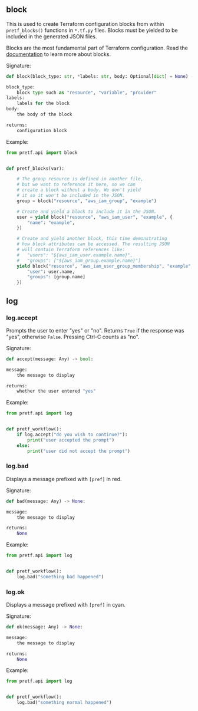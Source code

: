 ## block

This is used to create Terraform configuration blocks from within `pretf_blocks()` functions in `*.tf.py` files. Blocks must be yielded to be included in the generated JSON files.

Blocks are the most fundamental part of Terraform configuration. Read the [documentation](https://www.terraform.io/docs/configuration/syntax.html) to learn more about blocks.

Signature:

```python
def block(block_type: str, *labels: str, body: Optional[dict] = None) -> Block

block_type:
    block type such as "resource", "variable", "provider"
labels:
    labels for the block
body:
    the body of the block

returns:
    configuration block
```

Example:

```python
from pretf.api import block


def pretf_blocks(var):

    # The group resource is defined in another file,
    # but we want to reference it here, so we can
    # create a block without a body. We don't yield
    # it so it won't be included in the JSON.
    group = block("resource", "aws_iam_group", "example")

    # Create and yield a block to include it in the JSON.
    user = yield block("resource", "aws_iam_user", "example", {
        "name": "example",
    })

    # Create and yield another block, this time demonstrating
    # how block attributes can be accessed. The resulting JSON
    # will contain Terraform references like:
    #   "users": "${aws_iam_user.example.name}",
    #   "groups": ["${aws_iam_group.example.name}"]
    yield block("resource", "aws_iam_user_group_membership", "example", {
        "user": user.name,
        "groups": [group.name]
    })
```

## log

<h3>log.accept</h3>

Prompts the user to enter "yes" or "no". Returns `True` if the response was "yes", otherwise `False`. Pressing Ctrl-C counts as "no".

Signature:

```python
def accept(message: Any) -> bool:

message:
    the message to display

returns:
    whether the user entered "yes"
```

Example:

```python
from pretf.api import log


def pretf_workflow():
    if log.accept("do you wish to continue?"):
        print("user accepted the prompt")
    else:
        print("user did not accept the prompt")
```

<h3>log.bad</h3>

Displays a message prefixed with `[pref]` in red.

Signature:

```python
def bad(message: Any) -> None:

message:
    the message to display

returns:
    None
```

Example:

```python
from pretf.api import log


def pretf_workflow():
    log.bad("something bad happened")
```

<h3>log.ok</h3>

Displays a message prefixed with `[pref]` in cyan.

Signature:

```python
def ok(message: Any) -> None:

message:
    the message to display

returns:
    None
```

Example:

```python
from pretf.api import log


def pretf_workflow():
    log.bad("something normal happened")
```
